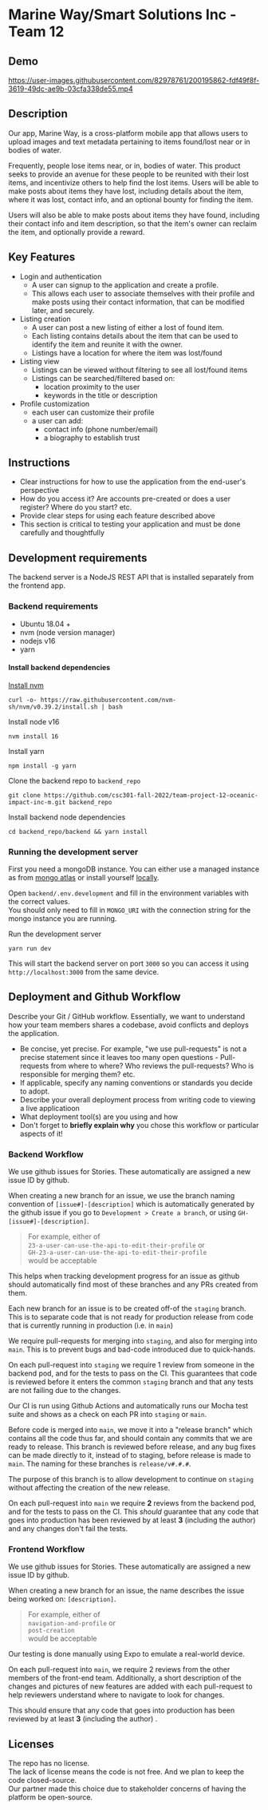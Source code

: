 # Marine Way/Smart Solutions Inc - Team 12

## Demo 

https://user-images.githubusercontent.com/82978761/200195862-fdf49f8f-3619-49dc-ae9b-03cfa338de55.mp4


## Description 
Our app, Marine Way, is a cross-platform mobile app that allows users to upload images and text metadata pertaining to items found/lost near or in bodies of water. 

Frequently, people lose items near, or in, bodies of water. This product seeks to provide an avenue for these people to be reunited with their lost items, and incentivize others to help find the lost items.
Users will be able to make posts about items they have lost, including details about the item, where it was lost, contact info, and an optional bounty for finding the item.

Users will also be able to make posts about items they have found, including their contact info and item description, so that the item's owner can reclaim the item, and optionally provide a reward.

## Key Features
- Login and authentication
    - A user can signup to the application and create a profile. 
    - This allows each user to associate themselves with their profile and make posts using their contact information, that can be modified later, and securely.
- Listing creation
  - A user can post a new listing of either a lost of found item.
  - Each listing contains details about the item that can be used to identify the item and reunite it with the owner.
  - Listings have a location for where the item was lost/found
- Listing view
  - Listings can be viewed without filtering to see all lost/found items
  - Listings can be searched/filtered based on:
    - location proximity to the user
    - keywords in the title or description
- Profile customization
  - each user can customize their profile
  - a user can add:
    - contact info (phone number/email)
    - a biography to establish trust 

## Instructions
 * Clear instructions for how to use the application from the end-user's perspective
 * How do you access it? Are accounts pre-created or does a user register? Where do you start? etc. 
 * Provide clear steps for using each feature described above
 * This section is critical to testing your application and must be done carefully and thoughtfully
 
## Development requirements
The backend server is a NodeJS REST API that is installed separately from the frontend app. 
### Backend requirements 
 - Ubuntu 18.04 +
 - nvm (node version manager)
 - nodejs v16
 - yarn
#### Install backend dependencies
 [Install nvm](https://github.com/nvm-sh/nvm#installing-and-updating)   

    curl -o- https://raw.githubusercontent.com/nvm-sh/nvm/v0.39.2/install.sh | bash  

Install node v16   

    nvm install 16

Install yarn  

    npm install -g yarn

Clone the backend repo to `backend_repo`

    git clone https://github.com/csc301-fall-2022/team-project-12-oceanic-impact-inc-m.git backend_repo

Install backend node dependencies  

    cd backend_repo/backend && yarn install

### Running the development server
First you need a mongoDB instance. You can either use a managed instance as from [mongo atlas](https://www.mongodb.com/atlas/database) or install yourself [locally](https://www.mongodb.com/).  

Open `backend/.env.development` and fill in the environment variables with the correct values.  
You should only need to fill in `MONGO_URI` with the connection string for the mongo instance you are running.  

Run the development server  

    yarn run dev

This will start the backend server on port `3000` so you can access it using `http://localhost:3000` from the same device.  
 
 ## Deployment and Github Workflow

Describe your Git / GitHub workflow. Essentially, we want to understand how your team members shares a codebase, avoid conflicts and deploys the application.

 * Be concise, yet precise. For example, "we use pull-requests" is not a precise statement since it leaves too many open questions - Pull-requests from where to where? Who reviews the pull-requests? Who is responsible for merging them? etc.
 * If applicable, specify any naming conventions or standards you decide to adopt.
 * Describe your overall deployment process from writing code to viewing a live applicatioon
 * What deployment tool(s) are you using and how
 * Don't forget to **briefly explain why** you chose this workflow or particular aspects of it!

### Backend Workflow
We use github issues for Stories. These automatically are assigned a new issue ID by github.  

When creating a new branch for an issue, we use the branch naming convention of `[issue#]-[description]` which is automatically generated by the github issue if you go to `Development > Create a branch`, or using `GH-[issue#]-[description]`.  
> For example, either of   
> `23-a-user-can-use-the-api-to-edit-their-profile` or    
> `GH-23-a-user-can-use-the-api-to-edit-their-profile`  
> would be acceptable

This helps when tracking development progress for an issue as github should automatically find most of these branches and any PRs created from them.   

Each new branch for an issue is to be created off-of the `staging` branch. This is to separate code that is not ready for production release from code that is currently running in production (i.e. in `main`)    

We require pull-requests for merging into `staging`, and also for merging into `main`.  This is to prevent bugs and bad-code introduced due to quick-hands.  

On each pull-request into `staging` we require 1 review from someone in the backend pod, and for the tests to pass on the CI. This guarantees that code is reviewed before it enters the common `staging` branch and that any tests are not failing due to the changes. 

Our CI is run using Github Actions and automatically runs our Mocha test suite and shows as a check on each PR into `staging` or `main`.  

Before code is merged into `main`, we move it into a "release branch" which contains all the code thus far, and should contain any commits that we are ready to release.  This branch is reviewed before release, and any bug fixes can be made directly to it, instead of to staging, before release is made to `main`. The naming for these branches is `release/v#.#.#`.  

The purpose of this branch is to allow development to continue on `staging` without affecting the creation of the new release.  

On each pull-request into `main` we require **2** reviews from the backend pod, and for the tests to pass on the CI. This *should* guarantee that any code that goes into production has been reviewed by at least **3** (including the author) and any changes don't fail the tests.  

### Frontend Workflow
We use github issues for Stories. These automatically are assigned a new issue ID by github.  

When creating a new branch for an issue, the name describes the issue being worked on:  `[description]`.
> For example, either of   
> `navigation-and-profile` or    
> `post-creation`  
> would be acceptable

Our testing is done manually using Expo to emulate a real-world device.

On each pull-request into `main`, we require 2 reviews from the other members of the front-end team. Additionally, a short description of the changes and pictures of new features are added with each pull-request to help reviewers understand where to navigate to look for changes. 

This should ensure that any code that goes into production has been reviewed by at least **3** (including the author) .

 ## Licenses  
 The repo has no license.    
 The lack of license means the code is not free. And we plan to keep the code closed-source.  
 Our partner made this choice due to stakeholder concerns of having the platform be open-source.  
